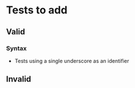 # Tests to add

## Valid

### Syntax

* Tests using a single underscore as an identifier  

## Invalid
